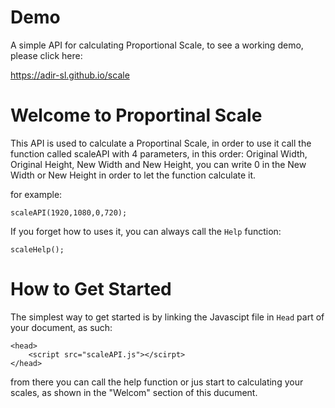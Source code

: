 # Demo
A simple API for calculating Proportional Scale, to see a working demo, please click here:

https://adir-sl.github.io/scale

# Welcome to Proportinal Scale
This API is used to calculate a Proportinal Scale,
in order to use it call the function called scaleAPI with 4 parameters,
in this order: Original Width, Original Height, New Width and New Height,
you can write 0 in the New Width or New Height in order to let the function calculate it.

for example:
```
scaleAPI(1920,1080,0,720);
```

If you forget how to uses it, you can always call the `Help` function:
```
scaleHelp();
```

# How to Get Started
The simplest way to get started is by linking the Javascipt file in `Head` part of your document, as such:

```
<head>
    <script src="scaleAPI.js"></scirpt>
</head>
```

from there you can call the help function or jus start to calculating your scales, as shown in the "Welcom" section of this ducument.